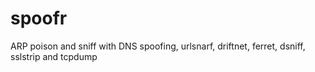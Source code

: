 spoofr
======

ARP poison and sniff with DNS spoofing, urlsnarf, driftnet, ferret, dsniff, sslstrip and tcpdump
